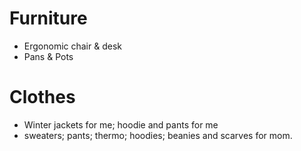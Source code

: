 # Furniture
- Ergonomic chair & desk
- Pans & Pots

# Clothes
- Winter jackets for me; hoodie and pants for me
- sweaters; pants; thermo; hoodies; beanies and scarves for mom.
